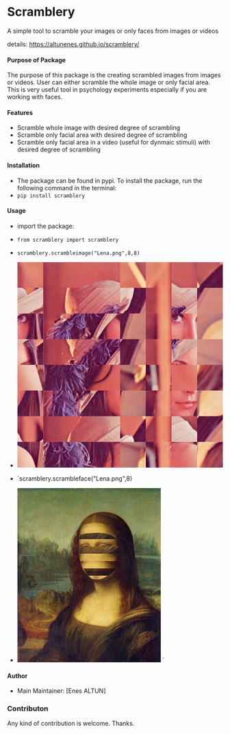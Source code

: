 # Scramblery
A simple tool to scramble your images or only faces from images or videos

details: https://altunenes.github.io/scramblery/

#### Purpose of Package
 The purpose of this package is the creating scrambled images from images or videos. User can either scramble the whole image or only facial area.
 This is very useful tool in psychology experiments especially if you are working with faces.

#### **Features**
- Scramble whole image with desired degree of scrambling
- Scramble only facial area with desired degree of scrambling
- Scramble only facial area in a video (useful for dynmaic stimuli) with desired degree of scrambling

#### Installation
- The package can be found in pypi. To install the package, run the following command in the terminal:
- `pip install scramblery`
#### Usage
- import the package:
- `from scramblery import scramblery`
- `scramblery.scrambleimage("Lena.png",8,8)`
- ![8x8](./.assets/Lena.png)

- `scramblery.scrambleface("Lena.png",8)
- ![8x8](./.assets/scrambledImageface.png)
`
#### Author
  -  Main Maintainer: [Enes ALTUN]

### Contributon
 Any kind of contribution is welcome. Thanks.
